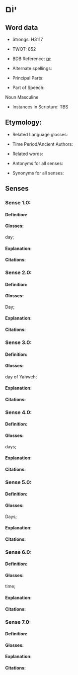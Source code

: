 # יוֹם

<!-- Status: S2="NeedsEdits" -->
<!-- Lexica used for edits:   -->

## Word data

* Strongs: H3117

* TWOT: 852

* BDB Reference: [יוֹם](rc://en/bdb/dict/j.ay.aa)

* Alternate spellings:

* Principal Parts:

* Part of Speech:

Noun Masculine

* Instances in Scripture: TBS

## Etymology:

* Related Language glosses:

* Time Period/Ancient Authors:

* Related words:

* Antonyms for all senses:

* Synonyms for all senses:

## Senses

### Sense 1.0:

#### Definition:

#### Glosses:

day; 

#### Explanation:

#### Citations:



### Sense 2.0:

#### Definition:

#### Glosses:

Day; 

#### Explanation:

#### Citations:



### Sense 3.0:

#### Definition:

#### Glosses:

day of Yahweh; 

#### Explanation:

#### Citations:



### Sense 4.0:

#### Definition:

#### Glosses:

days; 

#### Explanation:

#### Citations:



### Sense 5.0:

#### Definition:

#### Glosses:

Days; 

#### Explanation:

#### Citations:



### Sense 6.0:

#### Definition:

#### Glosses:

time; 

#### Explanation:

#### Citations:



### Sense 7.0:

#### Definition:

#### Glosses:



#### Explanation:

#### Citations:



